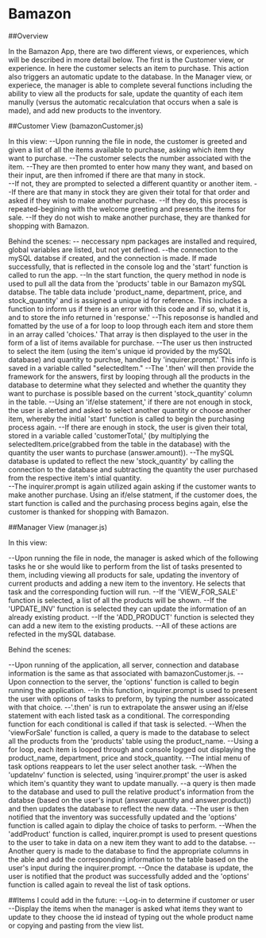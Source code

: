 # Bamazon

##Overview

In the Bamazon App, there are two different views, or experiences, which will be described in more detail below. The first is the Customer view, or experience. In here the customer selects an item to purchase. This action also triggers an automatic update to the database. In the Manager view, or experiece, the manager is able to complete several functions including the ability to view all the products for sale, update the quantity of each item manully (versus the automatic recalculation that occurs when a sale is made), and add new products to the inventory.  

##Customer View (bamazonCustomer.js)

In this view: 
--Upon running the file in node, the customer is greeted and given a list of all the items available to purchase, asking which item they want to purchase. 
--The customer selects the number associated with the item. 
--They are then promted to enter how many they want, and based on their input, are then infromed if there are that many in stock.  
--If not, they are prompted to selected a different quantity or another item. 
--If there are that many in stock they are given their total for that order and asked if they wish to make another purchase. 
--If they do, this process is repeated-begining with the welcome greeting and presents the items for sale. 
--If they do not wish to make another purchase, they are thanked for shopping with Bamazon. 

Behind the scenes:
-- neccessary npm packages are installed and required, global variables are listed, but not yet defined.
--the connection to the mySQL databse if created, and the connection is made. If made successfully, that is reflected in the console log and the 'start' function is called to run the app.
--In the start function, the query method in node is used to pull all the data from the 'products' table in our Bamazon mySQL databse. The table data include 'product_name, department, price, and stock_quantity' and is assigned a unique id for reference. This includes a function to inform us if there is an error with this code and if so, what it is, and to store the info returned in 'response.'
--This reposonse is handled and fomatted by the use of a for loop to loop through each item and store them in an array called 'choices.' That array is then displayed to the user in the form of a list of items available for purchase. 
--The user us then instructed to select the item (using the item's unique id provided by the mySQL database) and quantity to purchse, handled by 'inquirer.prompt.' This info is saved in a variable called "selectedItem."
--The '.then' will then provide the framework for the answers, first by looping through all the products in the database to determine what they selected and whether the quantity they want to purchase is possible based on the current 'stock_quantity' column in the table.
--Using an 'if/else statement,' if there are not enough in stock, the user is alerted and asked to select another quantity or choose another item, whereby the initial 'start' function is called to begin the purchasing process again. 
--If there are enough in stock, the user is given their total, stored in a variable called 'customerTotal,' (by multiplying the selectedItem.price(grabbed from the table in the database) with the quantity the user wants to purchase (answer.amount)).
--The mySQL database is updated to reflect the new 'stock_quantity' by calling the connection to the database and subtracting the quantity the user purchased from the respective item's intial quantity.  
--The inquirer.prompt is again utilized again asking if the customer wants to make another purchase. Using an if/else statment, if the customer does, the start function is called and the purchasing process begins again, else the customer is thanked for shopping with Bamazon. 

##Manager View (manager.js)

In this view:

--Upon running the file in node, the manager is asked which of the following tasks he or she would like to perform from the list of tasks presented to them, including viewing all products for sale, updating the inventory of current products and adding a new item to the inventory. He selects that task and the corresponding fuction will run. 
--If the 'VIEW_FOR_SALE' function is selected, a list of all the products will be shown. 
--If the 'UPDATE_INV' function is selected they can update the information of an already existing product.
--If the 'ADD_PRODUCT' function is selected they can add a new item to the existing products. 
--All of these actions are refected in the mySQL database.

Behind the scenes:

--Upon running of the application, all server, connection and database information is the same as that associated with bamazonCustomer.js. 
--Upon connection to the server, the 'options' function is called to begin running the application.
--In this function, inquirer.prompt is used to present the user with options of tasks to preform, by typing the number assoicated with that choice.
--'.then' is run to extrapolate the answer using an if/else statement with each listed task as a conditional. The corresponding function for each conditional is called if that task is selected. 
--When the 'viewForSale' function is called, a query is made to the database to select all the products from the 'products' table using the product_name.
--Using a for loop, each item is looped through and console logged out displaying the product_name, department, price and stock_quantity.
--The intial menu of task options reappears to let the user select another task. 
--When the 'updateInv' function is selected, using 'inquirer.prompt' the user is asked which item's quantity they want to update manually.
--a query is then made to the database and used to pull the relative product's information from the databse (based on the user's input (answer.quantity and answer.product)) and then updates the database to reflect the new data. 
--The user is then notified that the inventory was successfully updated and the 'options' function is called again to diplay the choice of tasks to perform.
--When the 'addProduct' function is called, inquirer.prompt is used to present questions to the user to take in data on a new item they want to add to the databse.
--Another query is made to the database to find the appropriate columns in the able and add the corresponding information to the table based on the user's input during the inquirer.prompt. 
--Once the database is update, the user is notified that the product was successfully added and the 'options' function is called again to reveal the list of task options. 

##Items I could add in the future:
--Log-in to determine if customer or user
--Display the items when the manager is asked what items they want to update to they choose the id instead of typing out the whole product name or copying and pasting from the view list. 